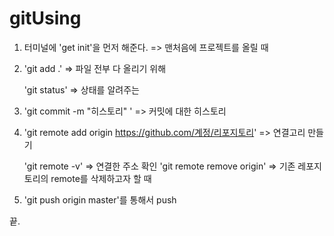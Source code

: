 # gitUsing


1. 터미널에 'get init'을 먼저 해준다.  => 맨처음에 프로젝트를 올릴 때

2. 'git add .' => 파일 전부 다 올리기 위해

   'git status' => 상태를 알려주는

3. 'git commit -m "히스토리" ' => 커밋에 대한 히스토리

4. 'git remote add origin https://github.com/계정/리포지토리' => 연결고리 만들기

   'git remote -v' => 연결한 주소 확인
   'git remote remove origin' => 기존 레포지토리의 remote를 삭제하고자 할 때


5. 'git push origin master'를 통해서 push

끝.
